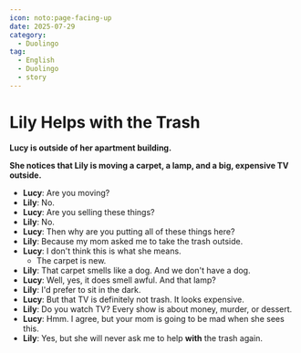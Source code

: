 ```yaml
---
icon: noto:page-facing-up
date: 2025-07-29
category:
  - Duolingo
tag:
  - English
  - Duolingo
  - story
---
```


# Lily Helps with the Trash

**Lucy is outside of her apartment building.**

**She notices that Lily is moving a carpet, a lamp, and a big, expensive TV outside.**

- **Lucy**: Are you moving?
- **Lily**: No.
- **Lucy**: Are you selling these things?
- **Lily**: No.
- **Lucy**: Then why are you putting all of these things here?
- **Lily**: Because my mom asked me to take the trash outside.
- **Lucy**: I don't think this is what she means.
  - The carpet is new.
- **Lily**: That carpet smells like a dog. And we don't have a dog.
- **Lucy**: Well, yes, it does smell awful. And that lamp?
- **Lily**: I'd prefer to sit in the dark.
- **Lucy**: But that TV is definitely not trash. It looks expensive.
- **Lily**: Do you watch TV? Every show is about money, murder, or dessert.
- **Lucy**: Hmm. I agree, but your mom is going to be mad when she sees this.
- **Lily**: Yes, but she will never ask me to help **with** the trash again.
